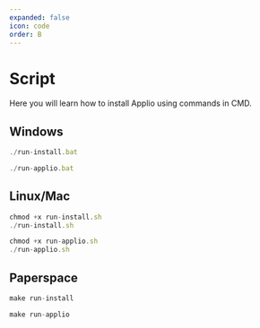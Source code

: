 ```yaml
---
expanded: false
icon: code
order: B
---
```


# Script
Here you will learn how to install Applio using commands in CMD.
## Windows
``` js
./run-install.bat
```
``` js
./run-applio.bat
```
## Linux/Mac
``` js
chmod +x run-install.sh
./run-install.sh
```
``` js
chmod +x run-applio.sh
./run-applio.sh
```
## Paperspace
``` js
make run-install
```
``` js
make run-applio
```